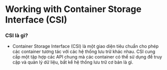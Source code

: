 # Working with Container Storage Interface (CSI)

### CSI là gì? <a href="#workingwithcontainerstorageinterface-csi-csilagi" id="workingwithcontainerstorageinterface-csi-csilagi"></a>

* Container Storage Interface (CSI) là một giao diện tiêu chuẩn cho phép các container tương tác với các hệ thống lưu trữ khác nhau. CSI cung cấp một tập hợp các API chung mà các container có thể sử dụng để truy cập và quản lý dữ liệu, bất kể hệ thống lưu trữ cơ bản là gì.
